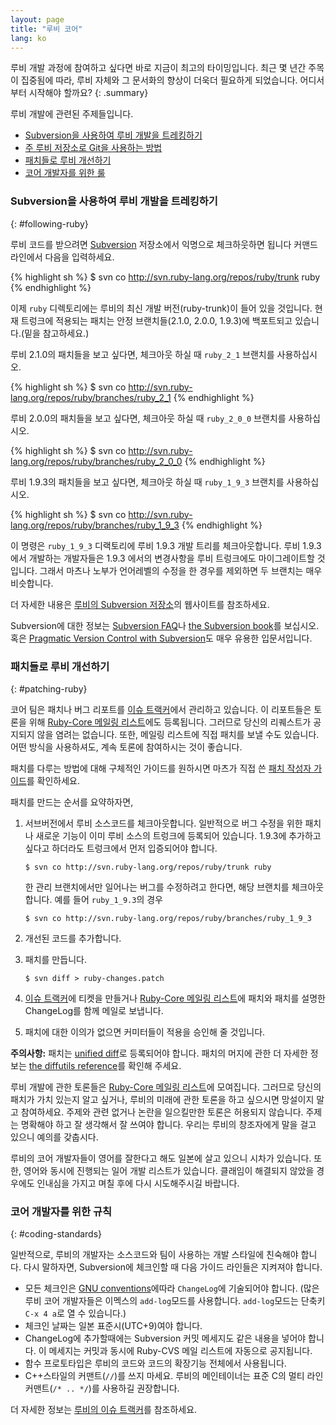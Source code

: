 ```yaml
---
layout: page
title: "루비 코어"
lang: ko
---
```


루비 개발 과정에 참여하고 싶다면 바로 지금이 최고의 타이밍입니다. 최근 몇 년간
주목이 집중됨에 따라, 루비 자체와 그 문서화의 향상이 더욱더 필요하게 되었습니다.
어디서부터 시작해야 할까요?
{: .summary}


루비 개발에 관련된 주제들입니다.

* [Subversion을 사용하여 루비 개발을 트레킹하기](#following-ruby)
* [주 루비 저장소로 Git을 사용하는 방법](#git-ruby)
* [패치들로 루비 개선하기](#patching-ruby)
* [코어 개발자를 위한 룰](#coding-standards)

### Subversion을 사용하여 루비 개발을 트레킹하기
{: #following-ruby}

루비 코드를 받으려면 [Subversion][1] 저장소에서 익명으로 체크하웃하면 됩니다
커맨드라인에서 다음을 입력하세요.

{% highlight sh %}
$ svn co http://svn.ruby-lang.org/repos/ruby/trunk ruby
{% endhighlight %}

이제 `ruby` 디렉토리에는 루비의 최신 개발 버전(ruby-trunk)이 들어 있을 것입니다.
현재 트렁크에 적용되는 패치는 안정 브랜치들(2.1.0, 2.0.0, 1.9.3)에 백포트되고
있습니다.(밑을 참고하세요.)

루비 2.1.0의 패치들을 보고 싶다면, 체크아웃 하실 때 `ruby_2_1` 브랜치를
사용하십시오.

{% highlight sh %}
$ svn co http://svn.ruby-lang.org/repos/ruby/branches/ruby_2_1
{% endhighlight %}

루비 2.0.0의 패치들을 보고 싶다면, 체크아웃 하실 때 `ruby_2_0_0` 브랜치를
사용하십시오.

{% highlight sh %}
$ svn co http://svn.ruby-lang.org/repos/ruby/branches/ruby_2_0_0
{% endhighlight %}

루비 1.9.3의 패치들을 보고 싶다면, 체크아웃 하실 때 `ruby_1_9_3` 브랜치를
사용하십시오.

{% highlight sh %}
$ svn co http://svn.ruby-lang.org/repos/ruby/branches/ruby_1_9_3
{% endhighlight %}

이 명령은 `ruby_1_9_3` 디랙토리에 루비 1.9.3 개발 트리를 체크아웃합니다. 루비
1.9.3에서 개발하는 개발자들은 1.9.3 에서의 변경사항을 루비 트렁크에도
마이그레이트할 것입니다. 그래서 마츠나 노부가 언어레벨의 수정을 한 경우를
제외하면 두 브랜치는 매우 비슷합니다.

더 자세한 내용은 [루비의 Subversion 저장소][2]의 웹사이트를 참조하세요.

Subversion에 대한 정보는 [Subversion FAQ][3]나 [the Subversion book][4]를
보십시오. 혹은 [Pragmatic Version Control with Subversion][5]도 매우 유용한
입문서입니다.

### 패치들로 루비 개선하기
{: #patching-ruby}

코어 팀은 패치나 버그 리포트를 [이슈 트랙커][10]에서
관리하고 있습니다. 이 리포트들은 토론을 위해
[Ruby-Core 메일링 리스트][mailing-lists]에도 등록됩니다. 그러므로 당신의 리퀘스트가
공지되지 않을 염려는 없습니다. 또한, 메일링 리스트에 직접 패치를 보낼 수도
있습니다. 어떤 방식을 사용하셔도, 계속 토론에 참여하시는 것이 좋습니다.

패치를 다루는 방법에 대해 구체적인 가이드를 원하시면 마츠가 직접 쓴
[패치 작성자 가이드][11]를 확인하세요.

패치를 만드는 순서를 요약하자면,

1.  서브버전에서 루비 소스코드를 체크아웃합니다.
    일반적으로 버그 수정을 위한 패치나 새로운 기능이 이미 루비 소스의 트렁크에
    등록되어 있습니다. 1.9.3에 추가하고 싶다고 하더라도 트렁크에서 먼저
    입증되어야 합니다.

        $ svn co http://svn.ruby-lang.org/repos/ruby/trunk ruby

    한 관리 브랜치에서만 일어나는 버그를 수정하려고 한다면, 해당 브랜치를
    체크아웃합니다. 예를 들어 `ruby_1_9.3`의 경우

        $ svn co http://svn.ruby-lang.org/repos/ruby/branches/ruby_1_9_3

2.  개선된 코드를 추가합니다.

3.  패치를 만듭니다.

        $ svn diff > ruby-changes.patch

4.  [이슈 트랙커][10]에 티켓을 만들거나
    [Ruby-Core 메일링 리스트][mailing-lists]에 패치와 패치를 설명한
    ChangeLog를 함께 메일로 보냅니다.

5.  패치에 대한 이의가 없으면 커미터들이 적용을 승인해 줄 것입니다.

**주의사항:** 패치는 [unified diff][12]로 등록되어야 합니다. 패치의 머지에 관한
더 자세한 정보는 [the diffutils reference][13]를 확인해 주세요.

루비 개발에 관한 토론들은 [Ruby-Core 메일링 리스트][mailing-lists]에
모여집니다. 그러므로 당신의 패치가 가치
있는지 알고 싶거나, 루비의 미래에 관한 토론을 하고 싶으시면 망설이지 말고
참여하세요. 주제와 관련 없거나 논란을 일으킬만한 토론은 허용되지 않습니다.
주제는 명확해야 하고 잘 생각해서 잘 쓰여야 합니다. 우리는 루비의 창조자에게 말을
걸고 있으니 예의를 갖춥시다.

루비의 코어 개발자들이 영어를 잘한다고 해도 일본에 살고 있으니 시차가 있습니다.
또한, 영어와 동시에 진행되는 일어 개발 리스트가 있습니다. 클래임이 해결되지
않았을 경우에도 인내심을 가지고 며칠 후에 다시 시도해주시길 바랍니다.

### 코어 개발자를 위한 규칙
{: #coding-standards}

일반적으로, 루비의 개발자는 소스코드와 팀이 사용하는 개발 스타일에
친숙해야 합니다. 다시 말하자면, Subversion에 체크인할 때 다음 가이드
라인들은 지켜져야 합니다.

* 모든 체크인은 [GNU conventions][14]에따라 `ChangeLog`에 기술되어야
  합니다. (많은 루비 코어 개발자들은 이멕스의 `add-log`모드를 사용합니다.
  `add-log`모드는 단축키 `C-x 4 a`로 열 수 있습니다.)
* 체크인 날짜는 일본 표준시(UTC+9)여야 합니다.
* ChangeLog에 추가할때에는 Subversion 커밋 메세지도 같은 내용을 넣어야
  합니다. 이 메세지는 커밋과 동시에 Ruby-CVS 메일 리스트에 자동으로
  공지됩니다.
* 함수 프로토타입은 루비의 코드와 코드의 확장기능 전체에서 사용됩니다.
* C++스타일의 커맨트(`//`)를 쓰지 마세요.  루비의 메인테이너는 표준 C의
  멀티 라인 커맨트(`/* .. */`)를 사용하길 권장합니다.

더 자세한 정보는 [루비의 이슈 트랙커][10]를 참조하세요.



[mailing-lists]: /ko/community/mailing-lists/
[1]: http://subversion.apache.org/
[2]: http://svn.ruby-lang.org/cgi-bin/viewvc.cgi/
[3]: http://subversion.apache.org/faq.html
[4]: http://svnbook.org
[5]: http://www.pragmaticprogrammer.com/titles/svn/
[6]: http://git-scm.com/
[7]: http://github.com/ruby/ruby
[8]: http://wiki.github.com/shyouhei/ruby/committerhowto
[9]: http://wiki.github.com/shyouhei/ruby/noncommitterhowto
[10]: https://bugs.ruby-lang.org/
[11]: http://blade.nagaokaut.ac.jp/cgi-bin/scat.rb/ruby/ruby-core/25139
[12]: http://www.gnu.org/software/diffutils/manual/html_node/Unified-Format.html
[13]: http://www.gnu.org/software/diffutils/manual/html_node/Merging-with-patch.html#Merging%20with%20patch
[14]: http://www.gnu.org/prep/standards/standards.html#Change-Logs
